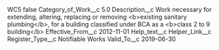 <?xml version="1.0" encoding="UTF-8"?>
<CustomMetadata xmlns="http://soap.sforce.com/2006/04/metadata" xmlns:xsi="http://www.w3.org/2001/XMLSchema-instance" xmlns:xsd="http://www.w3.org/2001/XMLSchema">
    <label>WC5</label>
    <protected>false</protected>
    <values>
        <field>Category_of_Work__c</field>
        <value xsi:type="xsd:double">5.0</value>
    </values>
    <values>
        <field>Description__c</field>
        <value xsi:type="xsd:string">Work necessary for extending, altering, replacing or removing &lt;b&gt;existing sanitary plumbing&lt;/b&gt;, for a building classified under BCA as a &lt;b&gt;class 2 to 9 building&lt;/b&gt;</value>
    </values>
    <values>
        <field>Effective_From__c</field>
        <value xsi:type="xsd:date">2012-11-01</value>
    </values>
    <values>
        <field>Help_text__c</field>
        <value xsi:nil="true"/>
    </values>
    <values>
        <field>Helper_Link__c</field>
        <value xsi:nil="true"/>
    </values>
    <values>
        <field>Register_Type__c</field>
        <value xsi:type="xsd:string">Notifiable Works</value>
    </values>
    <values>
        <field>Valid_To__c</field>
        <value xsi:type="xsd:date">2019-06-30</value>
    </values>
</CustomMetadata>
